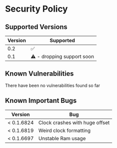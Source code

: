 # Security Policy

## Supported Versions

| Version | Supported                  |
| ------- | -------------------------- |
| 0.2     | ✅                         |
| 0.1     | ⚠️ - dropping support soon |

## Known Vulnerabilities

There have been no vulnerabilities found so far

## Known Important Bugs

| Version     | Bug                            |
| ----------- | ------------------------------ |
|  < 0.1.6824 | Clock crashes with huge offset |
|  < 0.1.6819 | Weird clock formatting         |
|  < 0.1.6697 | Unstable Ram usage             |
